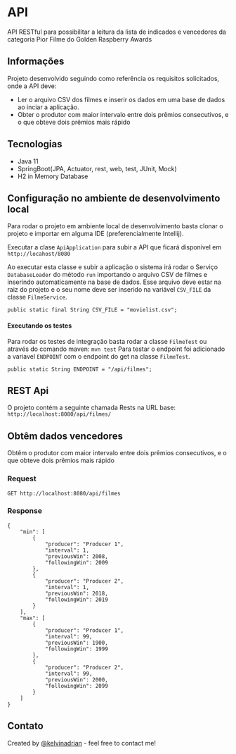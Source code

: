 # API
API RESTful para possibilitar a leitura da lista de indicados e vencedores da categoria Pior Filme do Golden Raspberry Awards

## Informações
Projeto desenvolvido seguindo como referência os requisitos solicitados, onde a API deve:
* Ler o arquivo CSV dos filmes e inserir os dados em uma base de dados ao inciar a aplicação.
* Obter o produtor com maior intervalo entre dois prêmios consecutivos, e o que obteve dois prêmios mais rápido

## Tecnologias
* Java 11
* SpringBoot(JPA, Actuator, rest, web, test, JUnit, Mock)
* H2 in Memory Database

## Configuração no ambiente de desenvolvimento local
Para rodar o projeto em ambiente local de desenvolvimento basta clonar o projeto e importar em alguma IDE (preferencialmente Intellij).

Executar a clase ``` ApiApplication ``` para subir a API que ficará disponível em ```http://locahost/8080```

Ao executar esta classe e subir a aplicação o sistema irá rodar o Serviço ```DatabaseLoader``` do método ```run``` importando o arquivo CSV de filmes e inserindo automaticamente na base de dados.
Esse arquivo deve estar na raiz do projeto e o seu nome deve ser inserido na variável ```CSV_FILE``` da classe ```FilmeService```.

`public static final String CSV_FILE = "movielist.csv";`

#### Executando os testes
Para rodar os testes de integração basta rodar a classe ```FilmeTest``` ou através do comando maven: ```mvn test```
Para testar o endpoint foi adicionado a variavel ```ENDPOINT``` com o endpoint do get na classe ```FilmeTest```.

`public static String ENDPOINT = "/api/filmes";`


## REST Api
O projeto contém a seguinte chamada Rests na URL base: `http://localhost:8080/api/filmes/`

## Obtêm dados vencedores
Obtêm o  produtor com  maior  intervalo  entre  dois  prêmios consecutivos,  e  o  que obteve dois prêmios mais rápido

### Request

`GET http://localhost:8080/api/filmes`

### Response
```
{
    "min": [
        {
            "producer": "Producer 1",
            "interval": 1,
            "previousWin": 2008,
            "followingWin": 2009
        },
        {
            "producer": "Producer 2",
            "interval": 1,
            "previousWin": 2018,
            "followingWin": 2019
        }
    ],
    "max": [
        {
            "producer": "Producer 1",
            "interval": 99,
            "previousWin": 1900,
            "followingWin": 1999
        },
        {
            "producer": "Producer 2",
            "interval": 99,
            "previousWin": 2000,
            "followingWin": 2099
        }
    ]
}
```

## Contato
Created by [@kelvinadrian](https://www.linkedin.com/in/kelvinadrian) - feel free to contact me!
